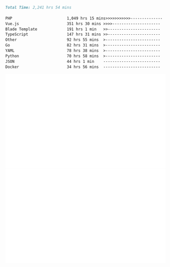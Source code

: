 <!--START_SECTION:waka-->

```markdown
Total Time: 2,241 hrs 54 mins

PHP                        1,049 hrs 15 mins>>>>>>>>>>>--------------   44.94 %
Vue.js                     351 hrs 30 mins >>>>---------------------   15.06 %
Blade Template             191 hrs 1 min   >>-----------------------   08.18 %
TypeScript                 147 hrs 31 mins >>-----------------------   06.32 %
Other                      92 hrs 55 mins  >------------------------   03.98 %
Go                         82 hrs 31 mins  >------------------------   03.53 %
YAML                       78 hrs 38 mins  >------------------------   03.37 %
Python                     70 hrs 58 mins  >------------------------   03.04 %
JSON                       44 hrs 1 min    -------------------------   01.89 %
Docker                     34 hrs 56 mins  -------------------------   01.50 %
```

<!--END_SECTION:waka-->
<p align="center">
    <img src="https://raw.githubusercontent.com/rjp2525/rjp2525/output/generated/overview.svg">
    <img src="https://raw.githubusercontent.com/rjp2525/rjp2525/output/generated/languages.svg">
</p>
